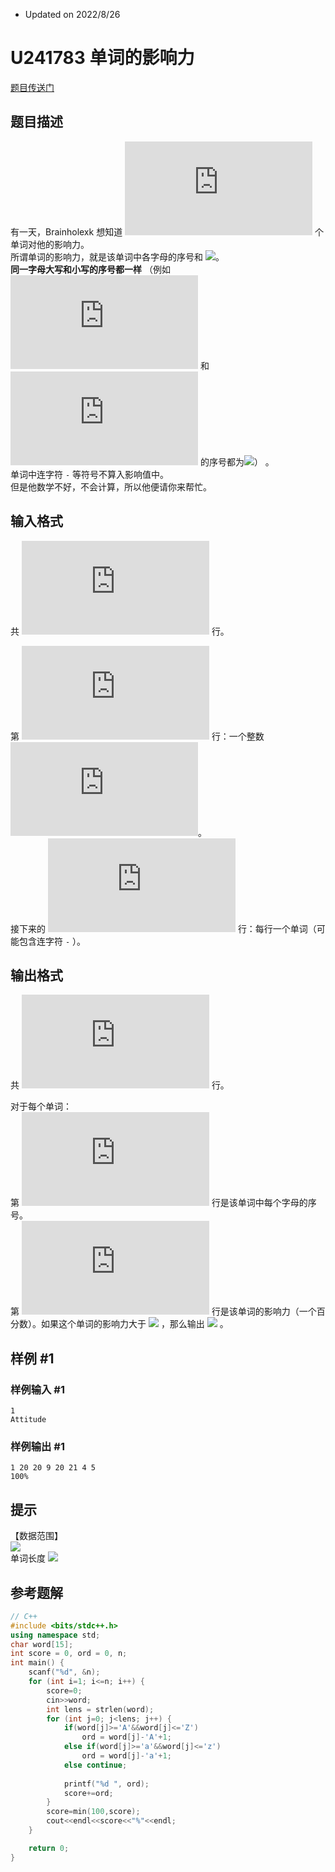 - Updated on 2022/8/26

# U241783 单词的影响力

[题目传送门](https://www.luogu.com.cn/problem/U241783)

## 题目描述

有一天，Brainholexk 想知道 ![](http://latex.codecogs.com/gif.latex?n) 个单词对他的影响力。  
所谓单词的影响力，就是该单词中各字母的序号和 ![](http://latex.codecogs.com/gif.latex?\times\text{100\%})。  
 **同一字母大写和小写的序号都一样** （例如 ![](http://latex.codecogs.com/gif.latex?A) 和 ![](http://latex.codecogs.com/gif.latex?a) 的序号都为![](http://latex.codecogs.com/gif.latex?\text{1})） 。  
单词中连字符 `-` 等符号不算入影响值中。  
但是他数学不好，不会计算，所以他便请你来帮忙。

## 输入格式

共 ![](http://latex.codecogs.com/gif.latex?n+1) 行。  

第 ![](http://latex.codecogs.com/gif.latex?1) 行：一个整数 ![](http://latex.codecogs.com/gif.latex?n)。  
接下来的 ![](http://latex.codecogs.com/gif.latex?n) 行：每行一个单词（可能包含连字符 `-` ）。

## 输出格式

共 ![](http://latex.codecogs.com/gif.latex?2n) 行。  

对于每个单词：  
第 ![](http://latex.codecogs.com/gif.latex?1) 行是该单词中每个字母的序号。  
第 ![](http://latex.codecogs.com/gif.latex?2) 行是该单词的影响力（一个百分数）。如果这个单词的影响力大于 ![](http://latex.codecogs.com/gif.latex?100\%) ，那么输出 ![](http://latex.codecogs.com/gif.latex?100\%) 。

## 样例 #1

### 样例输入 #1

```
1
Attitude
```

### 样例输出 #1

```
1 20 20 9 20 21 4 5 
100%
```

## 提示

【数据范围】  
![](http://latex.codecogs.com/gif.latex?1\leq{n}\leq{300})  
单词长度 ![](http://latex.codecogs.com/gif.latex?\leq{15})

## 参考题解
```cpp
// C++
#include <bits/stdc++.h>
using namespace std;
char word[15];
int score = 0, ord = 0, n;
int main() {
	scanf("%d", &n);
	for (int i=1; i<=n; i++) {
		score=0;
		cin>>word;
		int lens = strlen(word);
		for (int j=0; j<lens; j++) {
			if(word[j]>='A'&&word[j]<='Z')
				ord = word[j]-'A'+1;
			else if(word[j]>='a'&&word[j]<='z')
				ord = word[j]-'a'+1;
			else continue;
			
			printf("%d ", ord);
			score+=ord;
		}
		score=min(100,score);
		cout<<endl<<score<<"%"<<endl;
	}

	return 0;
}
```

